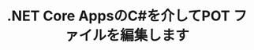 ---
############################# Static ############################
layout: "auto-gen-gist"
draft: false
path: "ja/redaction/net/text/pot"
otherformats: CSV DOC DOCM DOCX DOT DOTM DOTX PDF POTM PPS PPSM PPSX PPT PPTM PPTX RTF XLS XLSM XLSX XLT XLTM XLTX  

############################# Head ############################
head_title: ".NETCoreを介してドキュメントから機密情報を編集する"
head_description: "さまざまな形式のドキュメントに正確なフレーズまたは正規表現を使用してテキスト編集を適用する"

############################# Header ############################
title: ".NET Core AppsのC#を介してPOT ファイルを編集します"
description: "OfficeとOpenOfficeのドキュメント、スプレッドシート、プレゼンテーションのテキストを検索して置換し、Windows、Linux、macOSでは POT"

################### SubMenu/Download Button #####################
button:
    enable: true

############################# About ############################
about:
    enable: true
    title: ".NETAPIのドキュメント編集"
    content: |
        メタデータの変更やコメントの削除など、PDF、Word、Excel、PowerPointのドキュメントや画像から機密情報や分類された情報を編集するための、フォーマットに依存しない単一のインターフェイス。 GroupDocs.Redactionツールを使用すると、テキストを編集して編集したドキュメントをPDFに保存し、すべてのページをラスターイメージに変換したり、ドキュメントを元の形式のままにしてさらに編集したりできます。

############################# Steps ############################
steps:
    enable: true
    block:
    - title_left: "POTからC#経由で正確なテキストを編集"
      content_left: |
        [GroupDocs.Redaction](/redaction/net/) を使用すると、.NET開発者はいくつかの簡単な手順でPOTファイル編集機能を簡単に追加できます。 

        * [Redactor](https://apireference.groupdocs.com/redaction/net/groupdocs.redaction/redactor) クラスのインスタンスを作成し、POTファイルをロードします 
        * [ExactPhraseRedaction](https://apireference.groupdocs.com/redaction/net/groupdocs.redaction.redactions/exactphraseredaction) クラスのインスタンスを作成して、テキストを検索して置換します
        * ExactPhraseRedactionのオブジェクトを使用して[Redactor.Apply](https://apireference.groupdocs.com/redaction/net/groupdocs.redaction/redactor/methods/apply/index) メソッドを呼び出します

      title_right: "RedactionAPIの使用を開始する"
      content_right: |
        コマンドラインから```nuget install GroupDocs.Redaction```としてインストールするか、VisualStudioのPackageManagerコンソールから```Install-PackageGroupDocs.Redaction```を使用してインストールします。
        または、[ダウンロード](https://downloads.groupdocs.com/redaction/net) からオフラインMSIインストーラーまたはDLLをZIPファイルで取得し、プロジェクトで手動で参照します。

      code: |
        ```cs
        using (Redactor redactor = new Redactor(@"sample.pot"))
        {
        	redactor.Apply(new ExactPhraseRedaction("John Doe", new ReplacementOptions("[personal]")));
        	redactor.Save();
        }
        ```
      
    - title_left: "システム要求"
      content_left: |
        GroupDocs.Redaction for .NET APIは、すべての主要なプラットフォームとオペレーティングシステムでサポートされています。 完全なシステム要件ガイドについては、[システム要件](https://docs.groupdocs.com/redaction/net/system-requirements/) にアクセスしてください。以下のコードを実行する前に、次の前提条件がインストールされていることを確認してください。 システム：
        * オペレーティングシステム：Microsoft Windows、Linux、MacOS
        * 開発環境：Visual Studio、Xamarin、MonoDevelopなど
        * フレームワーク：.NETフレームワーク、.NET標準、.NETコア、モノラル
        * [NuGet](https://www.nuget.org/packages/GroupDocs.Redaction/) から最新バージョンのGroupDocs.Redaction.NETAPIを入手します。
        
      title_right: "GroupDocs.Redactionを使用する理由"
      content_right: |
        * ユーザーがカスタムドキュメント形式と編集の種類を追加できるようにする
        * 機密情報を削除するために追加のソフトウェアは必要ありません
        * ページ範囲レンダリングドキュメントをPDFとして設定する機能
        * さまざまな種類のメタデータを編集する簡単な方法：作成者名、バージョン、タイトル、件名、説明など
        * ドキュメント情報の抽出-ファイルタイプ、ページ数など。
        * 複数のデータ形式の完全サポート

############################# Demos ############################
demos:
    enable: true
############################# More Formats ############################
more_formats:
    enable: true

############################# Back to top ###############################
back_to_top:
    enable: true
---
